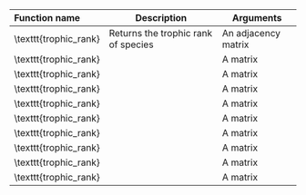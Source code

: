 | Function name         | Description                         | Arguments           |
|:----------------------|-------------------------------------|---------------------|
| \texttt{trophic_rank} | Returns the trophic rank of species | An adjacency matrix |
| \texttt{trophic_rank} |                                     | A matrix            |
| \texttt{trophic_rank} |                                     | A matrix            |
| \texttt{trophic_rank} |                                     | A matrix            |
| \texttt{trophic_rank} |                                     | A matrix            |
| \texttt{trophic_rank} |                                     | A matrix            |
| \texttt{trophic_rank} |                                     | A matrix            |
| \texttt{trophic_rank} |                                     | A matrix            |
| \texttt{trophic_rank} |                                     | A matrix            |
| \texttt{trophic_rank} |                                     | A matrix            |
